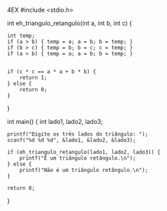 4EX
#include <stdio.h>


int eh_triangulo_retangulo(int a, int b, int c) {
  
    int temp;
    if (a > b) { temp = a; a = b; b = temp; }
    if (b > c) { temp = b; b = c; c = temp; }
    if (a > b) { temp = a; a = b; b = temp; }

   
    if (c * c == a * a + b * b) {
        return 1; 
    } else {
        return 0;
    }
}

int main() {
    int lado1, lado2, lado3;

   
    printf("Digite os três lados do triângulo: ");
    scanf("%d %d %d", &lado1, &lado2, &lado3);

    if (eh_triangulo_retangulo(lado1, lado2, lado3)) {
        printf("É um triângulo retângulo.\n");
    } else {
        printf("Não é um triângulo retângulo.\n");
    }

    return 0;
}

